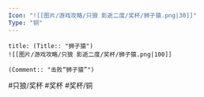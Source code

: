 ```yaml
---
Icon: "![[图片/游戏攻略/只狼 影逝二度/奖杯/狮子猿.png|30]]"
Type: "铜"
---
```

```ad-common-bronze-trophy
title: (Title:: "狮子猿")
![[图片/游戏攻略/只狼 影逝二度/奖杯/狮子猿.png|100]]

(Comment:: "击败“狮子猿”")
```

#只狼/奖杯 #奖杯 #奖杯/铜
